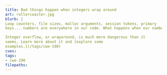 ```yaml
---
title: Bad things happen when integers wrap around
art: rollercoaster.jpg
blurb: |
Loop counters, file sizes, malloc arguments, session tokens, primary
keys... numbers are everywhere in our code. What happens when our numbers get very, <i>very</i> big?

Integer overflow, or wraparound, is much more dangerous than it
seems. Learn more about it and [explore some
examples.](/tags/cwe-190)
cves:
tags:
- cwe-190
filepaths:
---
```


